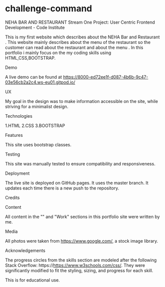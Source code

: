 # challenge-command

NEHA BAR AND RESTAURANT
Stream One Project: User Centric Frontend Development - Code Institute

This is my first website which describes about the NEHA Bar and Restaurant . This website mainly describes about the menu of the restaurant so the customer can read 
 about the restaurant and about the menu . In this portfolio i mainly focus on the my coding skills using HTML,CSS,BOOTSTRAP.

 Demo

A live demo can be found at https://8000-ed72ee1f-d087-4b6b-9c47-03e56cb2a2c4.ws-eu01.gitpod.io/

UX

My goal in the design was to make information accessible on the site, while striving for a minimalist design.

Technologies

1.HTML
2.CSS
3.BOOTSTRAP

Features

This site uses bootstrap classes.

Testing

This site was manually tested to ensure compatibility and responsiveness.

Deployment

The live site is deployed on GitHub pages. It uses the master branch. It updates each time there is a new push to the repository.

Credits

Content

All content in the "" and "Work" sections in this portfolio site were written by me.

Media

All photos were taken from https://www.google.com/, a stock image library.

Acknowledgements

The progress circles from the skills section are modeled after the following Stack Overflow: https://https://www.w3schools.com/css/. They were significantly modified to fit the styling, sizing, and progress for each skill.

This is for educational use.


